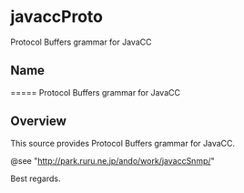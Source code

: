 # javaccProto
Protocol Buffers grammar for JavaCC

## Name
=====
Protocol Buffers grammar for JavaCC

## Overview
This source provides Protocol Buffers grammar for JavaCC.

@see "http://park.ruru.ne.jp/ando/work/javaccSnmp/"


Best regards.
